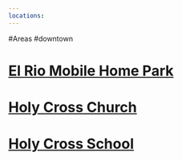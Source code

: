 ```yaml
---
locations: 
---
```

#Areas #downtown
# [El Rio Mobile Home Park](geo:36.97953516414742,-122.0264360899455)

# [Holy Cross Church](geo:36.97879807312092,-122.03104519847332)

# [Holy Cross School](geo:36.97760929195632,-122.02956408262256)